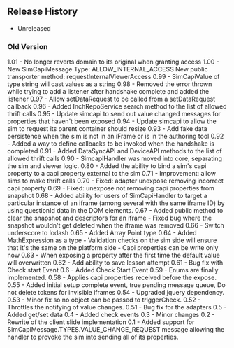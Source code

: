 ## Release History

- Unreleased


### Old Version ###
1.01 - No longer reverts domain to its original when granting access
1.00 - New SimCapiMessage Type: ALLOW_INTERNAL_ACCESS
       New public transporter method: requestInternalViewerAccess
0.99 - SimCapiValue of type string will cast values as a string
0.98 - Removed the error thrown while trying to add a listener after handshake complete and added the listener
0.97 - Allow setDataRequest to be called from a setDataRequest callback
0.96 - Added InchRepoService search method to the list of allowed thrift calls
0.95 - Update simcapi to send out value changed messages for properties that haven't been exposed
0.94 - Update simcapi to allow the sim to request its parent container should resize
0.93 - Add fake data persistence when the sim is not in an iFrame or is in the authoring tool
0.92 - Added a way to define callbacks to be invoked when the handshake is completed
0.91 - Added DataSyncAPI and DeviceAPI methods to the list of allowed thrift calls
0.90 - SimcapiHandler was moved into core, separating the sim and viewer logic.
0.80 - Added the ability to bind a sim's capi property to a capi property external to the sim
0.71 - Improvement: allow sims to make thrift calls
0.70 - Fixed: adapter unexpose removing incorrect capi property
0.69 - Fixed: unexpose not removing capi properties from snapshot
0.68 - Added ability for users of SimCapiHandler to target a particular instance
       of an iframe (among several with the same iframe ID) by using questionId data
       in the DOM elements.
0.67 - Added public method to clear the snapshot and descriptors for an iframe
         - Fixed bug where the snapshot wouldn't get deleted when the iframe was removed
0.66 - Switch underscore to lodash
0.65 - Added Array Point type
0.64 - Added MathExpression as a type
         - Validation checks on the sim side will ensure that it's the same on the platform side
         - Capi properties can be write only now
0.63 - When exposing a property after the first time the default value will overwritten
0.62 - Add ability to save lesson attempt
0.61 - Bug fix with Check start Event
0.6  - Added Check Start Event
0.59 - Enums are finally implemented.
0.58 - Applies capi properties received before the expose.
0.55 - Added initial setup complete event, true pending message queue, Do not delete tokens for invisible iframes
0.54 - Upgraded jquery dependency.
0.53 - Minor fix so no object can be passed to triggerCheck.
0.52 - Throttles the notifying of value changes.
0.51 - Bug fix for the adapters
0.5  - Added get/set data
0.4  - Added check events
0.3  - Minor changes
0.2  - Rewrite of the client slide implementation
0.1  - Added support for SimCapiMessage.TYPES.VALUE_CHANGE_REQUEST message allowing the handler to provoke the sim into sending all of its properties.